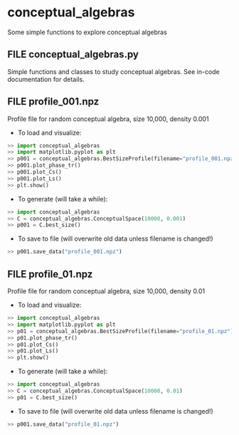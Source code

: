 # conceptual\_algebras
Some simple functions to explore conceptual algebras



## FILE conceptual\_algebras.py 

Simple functions and classes to study conceptual algebras. See in-code documentation for details. 

## FILE profile\_001.npz 

Profile file for random conceptual algebra, size 10,000, density 0.001
  * To load and visualize:
  ```python 
  >> import conceptual_algebras
  >> import matplotlib.pyplot as plt
  >> p001 = conceptual_algebras.BestSizeProfile(filename="profile_001.npz")
  >> p001.plot_phase_tr()
  >> p001.plot_Cs()
  >> p001.plot_Ls()
  >> plt.show()
  ```
  * To generate (will take a while): 
  ```python
  >> import conceptual_algebras
  >> C = conceptual_algebras.ConceptualSpace(10000, 0.001)
  >> p001 = C.best_size()
  ```
  * To save to file (will overwrite old data unless filename is changed!) 
  ```python
  >> p001.save_data("profile_001.npz")
  ```
## FILE profile\_01.npz 

Profile file for random conceptual algebra, size 10,000, density 0.01

  * To load and visualize: 
  ```python
  >> import conceptual_algebras
  >> import matplotlib.pyplot as plt
  >> p01 = conceptual_algebras.BestSizeProfile(filename="profile_01.npz")
  >> p01.plot_phase_tr()
  >> p01.plot_Cs()
  >> p01.plot_Ls()
  >> plt.show()
  ```
  * To generate (will take a while): 
  ```python
  >> import conceptual_algebras
  >> C = conceptual_algebras.ConceptualSpace(10000, 0.01)
  >> p01 = C.best_size()
  ```
  * To save to file (will overwrite old data unless filename is changed!) 
  ```python
  >> p001.save_data("profile_01.npz")
  ```
